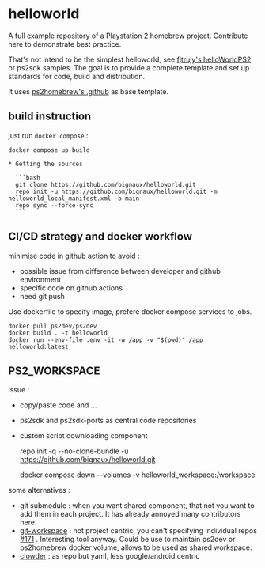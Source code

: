 # helloworld

A full example repository of a Playstation 2 homebrew project.
Contribute here to demonstrate best practice.

That's not intend to be the simplest helloworld, see [fjtrujy's
helloWorldPS2](https://github.com/fjtrujy/helloWorldPS2) or ps2sdk samples.
The goal is to provide a complete template and set up standards for code, build
and distribution.

It uses [ps2homebrew's .github](https://github.com/ps2homebrew/.github) as base template.

## build instruction

just run `docker compose` :

    docker compose up build

    * Getting the sources

      ```bash
      git clone https://github.com/bignaux/helloworld.git
      repo init -u https://github.com/bignaux/helloworld.git -m helloworld_local_manifest.xml -b main
      repo sync --force-sync
      ```    




## CI/CD strategy and docker workflow

minimise code in github action to avoid :
-   possible issue from difference between developer and github environment
-   specific code on github actions
-   need git push

Use dockerfile to specify image, prefere docker compose services to jobs.

    docker pull ps2dev/ps2dev
    docker build . -t helloworld
    docker run --env-file .env -it -w /app -v "$(pwd)":/app helloworld:latest

## PS2_WORKSPACE

issue :

-   copy/paste code and ...
-   ps2sdk and ps2sdk-ports as central code repositories
-   custom script downloading component



    repo init -q --no-clone-bundle -u https://github.com/bignaux/helloworld.git

    docker compose down --volumes
    -v helloworld_workspace:/workspace

some alternatives :
-   git submodule : when you want shared component, that not you want to add them in each project.
 It has already annoyed many contributors here.
-   [git-workspace](https://github.com/orf/git-workspace) : not project centric, you can't specifying individual
 repos [#171](https://github.com/orf/git-workspace/issues/171) . Interesting tool anyway. Could be use to maintain
 ps2dev or ps2homebrew docker volume, allows to be used as shared workspace.
-   [clowder](https://clowder.cat/) : as repo but yaml, less google/android centric
